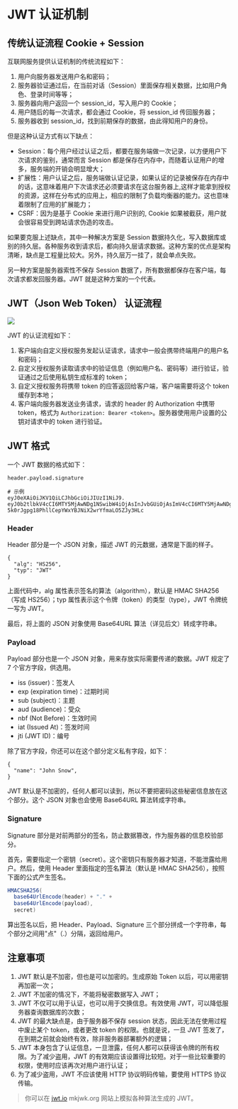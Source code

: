 # JWT 认证机制

## 传统认证流程 Cookie + Session

互联网服务提供认证机制的传统流程如下：

1. 用户向服务器发送用户名和密码；
2. 服务器验证通过后，在当前对话（Session）里面保存相关数据，比如用户角色、登录时间等等；
3. 服务器向用户返回一个 session_id，写入用户的 Cookie；
4. 用户随后的每一次请求，都会通过 Cookie，将 session_id 传回服务器；
5. 服务器收到 session_id，找到前期保存的数据，由此得知用户的身份。

但是这种认证方式有以下缺点：

- Session：每个用户经过认证之后，都要在服务端做一次记录，以方便用户下次请求的鉴别，通常而言 Session 都是保存在内存中，而随着认证用户的增多，服务端的开销会明显增大；
- 扩展性：用户认证之后，服务端做认证记录，如果认证的记录被保存在内存中的话，这意味着用户下次请求还必须要请求在这台服务器上,这样才能拿到授权的资源，这样在分布式的应用上，相应的限制了负载均衡器的能力。这也意味着限制了应用的扩展能力；
- CSRF：因为是基于 Cookie 来进行用户识别的, Cookie 如果被截获，用户就会很容易受到跨站请求伪造的攻击。

如果要克服上述缺点，其中一种解决方案是 Session 数据持久化，写入数据库或别的持久层。各种服务收到请求后，都向持久层请求数据。这种方案的优点是架构清晰，缺点是工程量比较大。另外，持久层万一挂了，就会单点失败。

另一种方案是服务器索性不保存 Session 数据了，所有数据都保存在客户端，每次请求都发回服务器。JWT 就是这种方案的一个代表。

## JWT（Json Web Token） 认证流程

![](https://blog-pic-1251295613.cos.ap-guangzhou.myqcloud.com/1692787491.8047009SmartPic.png)

JWT 的认证流程如下：

1. 客户端向自定义授权服务发起认证请求，请求中一般会携带终端用户的用户名和密码；
2. 自定义授权服务读取请求中的验证信息（例如用户名、密码等）进行验证，验证通过之后使用私钥生成标准的 token；
3. 自定义授权服务将携带 token 的应答返回给客户端，客户端需要将这个 token 缓存到本地；
4. 客户端向服务器发送业务请求，请求的 header 的 Authorization 中携带 token，格式为 `Authorization: Bearer <token>`。服务器使用用户设置的公钥对请求中的 token 进行验证。

## JWT 格式

一个 JWT 数据的格式如下：

```shell
header.payload.signature

# 示例
eyJ0eXAiOiJKV1QiLCJhbGciOiJIUzI1NiJ9.
eyJ0b2tlbkV4cCI6MTY5MjAwNDg1NSwibW4iOjAsInJvbGUiOjAsImV4cCI6MTY5MjAwNDg1NSwiaWF0IjoxNjkyMDAzMDU1fQ.
5k0rJgpg18PhllCepYWxYBJNiX2wrYfmaLO5ZJy3HLc
```

### Header

Header 部分是一个 JSON 对象，描述 JWT 的元数据，通常是下面的样子。

```
{
  "alg": "HS256",
  "typ": "JWT"
}
```

上面代码中，alg 属性表示签名的算法（algorithm），默认是 HMAC SHA256（写成 HS256）；typ 属性表示这个令牌（token）的类型（type），JWT 令牌统一写为 JWT。

最后，将上面的 JSON 对象使用 Base64URL 算法（详见后文）转成字符串。

### Payload

Payload 部分也是一个 JSON 对象，用来存放实际需要传递的数据。JWT 规定了 7 个官方字段，供选用。

- iss (issuer)：签发人
- exp (expiration time)：过期时间
- sub (subject)：主题
- aud (audience)：受众
- nbf (Not Before)：生效时间
- iat (Issued At)：签发时间
- jti (JWT ID)：编号

除了官方字段，你还可以在这个部分定义私有字段，如下：

```
{
  "name": "John Snow",
}
```

JWT 默认是不加密的，任何人都可以读到，所以不要把密码这些秘密信息放在这个部分。这个 JSON 对象也会使用 Base64URL 算法转成字符串。

### Signature

Signature 部分是对前两部分的签名，防止数据篡改，作为服务器的信息校验部分。

首先，需要指定一个密钥（secret）。这个密钥只有服务器才知道，不能泄露给用户。然后，使用 Header 里面指定的签名算法（默认是 HMAC SHA256），按照下面的公式产生签名。

```java
HMACSHA256(
  base64UrlEncode(header) + "." +
  base64UrlEncode(payload),
  secret)
```

算出签名以后，把 Header、Payload、Signature 三个部分拼成一个字符串，每个部分之间用"点"（.）分隔，返回给用户。

## 注意事项

1. JWT 默认是不加密，但也是可以加密的。生成原始 Token 以后，可以用密钥再加密一次；
2. JWT 不加密的情况下，不能将秘密数据写入 JWT；
3. JWT 不仅可以用于认证，也可以用于交换信息。有效使用 JWT，可以降低服务器查询数据库的次数；
4. JWT 的最大缺点是，由于服务器不保存 session 状态，因此无法在使用过程中废止某个 token，或者更改 token 的权限。也就是说，一旦 JWT 签发了，在到期之前就会始终有效，除非服务器部署额外的逻辑；
5. JWT 本身包含了认证信息，一旦泄露，任何人都可以获得该令牌的所有权限。为了减少盗用，JWT 的有效期应该设置得比较短。对于一些比较重要的权限，使用时应该再次对用户进行认证；
6. 为了减少盗用，JWT 不应该使用 HTTP 协议明码传输，要使用 HTTPS 协议传输。

> 你可以在 [jwt.io](https://jwt.io/#debugger-io) mkjwk.org 网站上模拟各种算法生成的 JWT。
